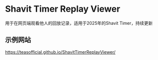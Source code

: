 # Shavit Timer Replay Viewer
用于在网页端观看他人的回放记录，适用于2025年的Shavit Timer，持续更新

## 示例网站
https://teasofficial.github.io/ShavitTimerReplayViewer/